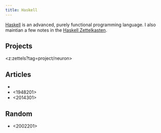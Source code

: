 ```yaml
---
title: Haskell
---
```


[Haskell](https://www.haskell.org/) is an advanced, purely functional programming language. I also maintian a few notes in the [Haskell Zettelkasten](https://haskell.zettel.page/).

## Projects

<z:zettels?tag=project/neuron>

## Articles

- <fa9766e6> 
- <1948201>
- <2014301>

## Random

- <2002201>
